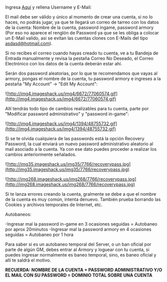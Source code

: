 Ingresa [Aquí](http://wow.tarreo.com/armory/register.php) y rellena Username y E-Mail:

El mail debe ser válido y único al momento de crear una cuenta, si no lo haces, no podrás jugar, ya que te llegará un correo de tarreo con los datos de la cuenta: Nombre de la cuenta, password ingame, password armory (Por eso no aparece el renglón de Password ya que se les obliga a colocar un E-Mail valido, asi se evitan las cuentas clones con E-Mails del tipo asdasd@hotmail.com).

Si no recibes el correo cuando hayas creado tu cuenta, ve a tu Bandeja de Entrada manualmente y revisa la pestaña Correo No Deseado, el Correo Electrónico con los datos de la cuenta deberán estar ahí.

Serán dos password aleatorias, por lo que te recomendamos que vayas al armory, pongas el nombre de la cuenta, tu password armory e ingreses a la pestaña \"My Account\" -> \"Edit My Account\":

![http://img4.imageshack.us/img4/6672/77060574.gif](http://img4.imageshack.us/img4/6672/77060574.gif)

Allí tendrás todo tipo de cambios realizables para tu cuenta, parte por \"Modificar password administrativo\" y \"password in-game\":

![http://img4.imageshack.us/img4/1394/48755732.gif](http://img4.imageshack.us/img4/1394/48755732.gif)

Si se te olvida cualquiera de las passwords está la opción Recovery Password, la cual enviará un nuevo password administrativo aleatorio al mail asociado a la cuenta. Ya con ese dato puedes proceder a realizar los cambios anteriormente señalados.

![http://img35.imageshack.us/img35/7766/recoverypass.jpg](http://img35.imageshack.us/img35/7766/recoverypass.jpg)

![http://img268.imageshack.us/img268/7766/recoverypass.jpg](http://img268.imageshack.us/img268/7766/recoverypass.jpg)

Si te lanza errores creando la cuenta, gralmente se debe a que el nombre de la cuenta es muy común, intenta denuevo. También prueba borrando las Cookies y archivos temporales de Internet, etc.

Autobaneos:

-Ingresar mal la password in-game en 3 ocasiones seguidas = Autobaneo por aprox 20minutos
-Ingresar mal la password armory en 4 ocasiones seguidas = Autobaneo por 1 hora

Para saber si es un autobaneo temporal del Server, o un ban oficial por parte de algún GM, debes entrar al Armory y loguear con tu cuenta, si puedes ingresar normalmente es baneo temporal, sino, es baneo oficial y allí te saldrá el motivo.

**RECUERDA: NOMBRE DE LA CUENTA + PASSWORD ADMINISTRATIVO Y/O EL MAIL CON SU PASSWORD = DOMINIO TOTAL SOBRE UNA CUENTA**